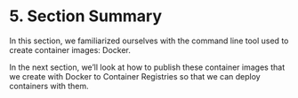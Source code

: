 # 5. Section Summary

In this section, we familiarized ourselves with the command line tool used to create container images: Docker.

In the next section, we’ll look at how to publish these container images that we create with Docker to Container Registries so that we can deploy containers with them.